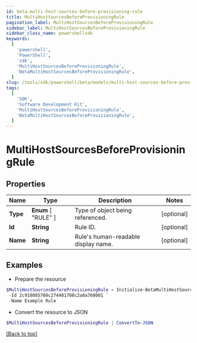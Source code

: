 ```yaml
---
id: beta-multi-host-sources-before-provisioning-rule
title: MultiHostSourcesBeforeProvisioningRule
pagination_label: MultiHostSourcesBeforeProvisioningRule
sidebar_label: MultiHostSourcesBeforeProvisioningRule
sidebar_class_name: powershellsdk
keywords:
  [
    'powershell',
    'PowerShell',
    'sdk',
    'MultiHostSourcesBeforeProvisioningRule',
    'BetaMultiHostSourcesBeforeProvisioningRule',
  ]
slug: /tools/sdk/powershell/beta/models/multi-host-sources-before-provisioning-rule
tags:
  [
    'SDK',
    'Software Development Kit',
    'MultiHostSourcesBeforeProvisioningRule',
    'BetaMultiHostSourcesBeforeProvisioningRule',
  ]
---
```


# MultiHostSourcesBeforeProvisioningRule

## Properties

| Name | Type | Description | Notes |
| --- | --- | --- | --- |
| **Type** | **Enum** [ "RULE" ] | Type of object being referenced. | [optional] |
| **Id** | **String** | Rule ID. | [optional] |
| **Name** | **String** | Rule's human-readable display name. | [optional] |

## Examples

- Prepare the resource

```powershell
$MultiHostSourcesBeforeProvisioningRule = Initialize-BetaMultiHostSourcesBeforeProvisioningRule  -Type RULE `
 -Id 2c918085708c274401708c2a8a760001 `
 -Name Example Rule
```

- Convert the resource to JSON

```powershell
$MultiHostSourcesBeforeProvisioningRule | ConvertTo-JSON
```

[[Back to top]](#)
